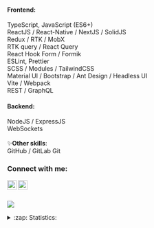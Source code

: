 #### Frontend:
TypeScript, JavaScript (ES6+)
<br /> 
ReactJS / React-Native / NextJS / SolidJS
<br />
Redux / RTK / MobX 
<br /> 
RTK query / React Query
<br /> 
React Hook Form / Formik
<br />
ESLint, Prettier
<br />
SCSS / Modules / TailwindCSS 
<br />
Material UI / Bootstrap / Ant Design / Headless UI
<br />
Vite / Webpack
<br />
REST / GraphQL
<br />

#### Backend:
NodeJS / ExpressJS
<br />
WebSockets
<br />
<br />
✨**Other skills**:
<br />
GitHub / GitLab
Git


### Connect with me:
[<img align="left" alt="ArtemiyBelkin | telegram" width="22px" src="https://mskvos.ru/image/catalog/teleg_ico.png" />][tg]
[<img align="left" alt="ArtemiyBelkin | VK" width="22px" src="https://cdn.jsdelivr.net/npm/simple-icons@v3/icons/vk.svg" />][vk]

<br />


[vk]: https://vk.com/belarty
[tg]: https://t.me/abelarty
<br />
![](https://komarev.com/ghpvc/?username=klimhammet62)
<details>
  <summary>:zap: Statistics:</summary>
   <img align="left" alt="codeSTACKr's GitHub Stats" src="https://github-readme-stats.vercel.app/api/top-langs/?username=klimhammet62&langs_count=8&layout=compact&theme=dark" />
    <br />
    <img align="left" alt="codeSTACKr's GitHub Stats" src="https://github-readme-stats.vercel.app/api?username=klimhammet62&show_icons=true&theme=dark" />
</details>
